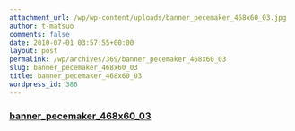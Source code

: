 ```yaml
---
attachment_url: /wp/wp-content/uploads/banner_pecemaker_468x60_03.jpg
author: t-matsuo
comments: false
date: 2010-07-01 03:57:55+00:00
layout: post
permalink: /wp/archives/369/banner_pecemaker_468x60_03
slug: banner_pecemaker_468x60_03
title: banner_pecemaker_468x60_03
wordpress_id: 386
---
```


### [banner_pecemaker_468x60_03](/assets/images/wp-content/banner_pecemaker_468x60_03.jpg)
